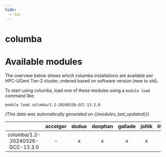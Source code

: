 ```yaml
---
hide:
  - toc
---
```


columba
=======

# Available modules


The overview below shows which columba installations are available per HPC-UGent Tier-2 cluster, ordered based on software version (new to old).

To start using columba, load one of these modules using a `module load` command like:

```shell
module load columba/1.2-20240326-GCC-13.3.0
```

*(This data was automatically generated on {{modules_last_updated}})*

| |accelgor|doduo|donphan|gallade|joltik|litleo|shinx|
| :---: | :---: | :---: | :---: | :---: | :---: | :---: | :---: |
|columba/1.2-20240326-GCC-13.3.0|-|x|x|x|x|x|x|
